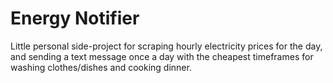 # Energy Notifier

Little personal side-project for scraping hourly electricity prices for the day, and sending a text message once a day with the cheapest timeframes for washing clothes/dishes and cooking dinner.
